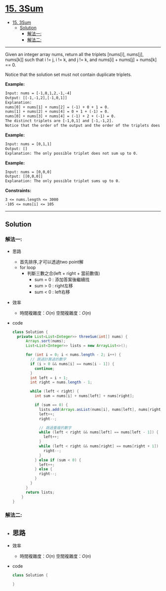 # [15. 3Sum](https://leetcode.com/problems/3sum/)

- [15. 3Sum](#15-3sum)
  - [Solution](#solution)
    - [解法一:](#解法一)
    - [解法二:](#解法二)

---

Given an integer array nums, return all the triplets [nums[i], nums[j], nums[k]] such that i != j, i != k, and j != k, and nums[i] + nums[j] + nums[k] == 0.

Notice that the solution set must not contain duplicate triplets.

**Example:**

```txt
Input: nums = [-1,0,1,2,-1,-4]
Output: [[-1,-1,2],[-1,0,1]]
Explanation:
nums[0] + nums[1] + nums[2] = (-1) + 0 + 1 = 0.
nums[1] + nums[2] + nums[4] = 0 + 1 + (-1) = 0.
nums[0] + nums[3] + nums[4] = (-1) + 2 + (-1) = 0.
The distinct triplets are [-1,0,1] and [-1,-1,2].
Notice that the order of the output and the order of the triplets does not matter.
```

**Example:**

```txt
Input: nums = [0,1,1]
Output: []
Explanation: The only possible triplet does not sum up to 0.
```

**Example:**

```txt
Input: nums = [0,0,0]
Output: [[0,0,0]]
Explanation: The only possible triplet sums up to 0.
```

**Constraints:**

```txt
3 <= nums.length <= 3000
-105 <= nums[i] <= 105
```

---

## Solution

### 解法一:

- 思路
  - 首先排序,才可以透過two point解
  - for loop
    - 判斷三數之合(left + right + 當前數值)
      - sum = 0 : 添加答案後繼續找
      - sum > 0 : right左移
      - sum < 0 : left右移 
- 效率
  - 時間複雜度：$O(n)$
    空間複雜度：$O(n)$
- code

  ```java
  class Solution {
    private List<List<Integer>> threeSum(int[] nums) {
        Arrays.sort(nums);
        List<List<Integer>> lists = new ArrayList<>();

        for (int i = 0; i < nums.length - 2; i++) {
          // 跳過計算過的數字
          if (i > 0 && nums[i] == nums[i - 1]) {
            continue;
          }
          int left = i + 1;
          int right = nums.length - 1;

          while (left < right) {
            int sum = nums[i] + nums[left] + nums[right];

            if (sum == 0) {
              lists.add(Arrays.asList(nums[i], nums[left], nums[right]));
              left++;
              right--;

              // 跳過重複的數字
              while (left < right && nums[left] == nums[left - 1]) {
                left++;
              }
              while (left < right && nums[right] == nums[right + 1]) {
                right--;
              }
            } else if (sum < 0) {
              left++;
            } else {
              right--;
            }
          }
        }
        return lists;
      }
  }
  ```

### 解法二:

- 思路
  -
- 效率
  - 時間複雜度：$O(n)$
    空間複雜度：$O(n)$
- code

  ```java
  class Solution {

  }
  ```
